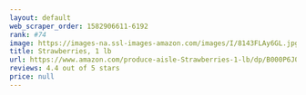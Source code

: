 ```yaml
---
layout: default 
﻿web_scraper_order: 1582906611-6192
rank: #74
image: https://images-na.ssl-images-amazon.com/images/I/8143FLAy6GL.jpg
title: Strawberries, 1 lb
url: https://www.amazon.com/produce-aisle-Strawberries-1-lb/dp/B000P6J0SM/ref=zg_mw_grocery_74?_encoding=UTF8&psc=1&refRID=XTVGWZMF6K6B536217C1
reviews: 4.4 out of 5 stars
price: null
---
```


